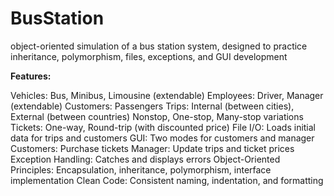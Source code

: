 # BusStation
object-oriented simulation of a bus station system, designed to practice inheritance, polymorphism, files, exceptions, and GUI development

**Features:**

Vehicles: Bus, Minibus, Limousine (extendable)
Employees: Driver, Manager (extendable)
Customers: Passengers
Trips: Internal (between cities), External (between countries)
Nonstop, One-stop, Many-stop variations
Tickets: One-way, Round-trip (with discounted price)
File I/O: Loads initial data for trips and customers
GUI: Two modes for customers and manager
Customers: Purchase tickets
Manager: Update trips and ticket prices
Exception Handling: Catches and displays errors
Object-Oriented Principles: Encapsulation, inheritance, polymorphism, interface implementation
Clean Code: Consistent naming, indentation, and formatting
